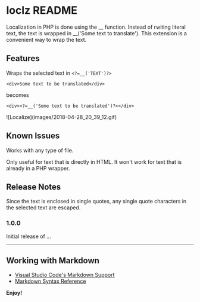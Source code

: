# loclz README

Localization in PHP is done using the __ function. 
Instead of rwiting literal text, the text is wrapped in __('Some text to translate'). This extension is a convenient way to wrap the text.

## Features

Wraps the selected text in `<?=__('TEXT')?>`

`<div>Some text to be translated</div>`

becomes

`<div><?=__('Some text to be translated')?></div>`

\!\[Localize\]\(images/2018-04-28_20_39_12.gif\)

## Known Issues

Works with any type of file.

Only useful for text that is directly in HTML. It won't work for text that is already in a PHP wrapper.

## Release Notes

Since the text is enclosed in single quotes, any single quote characters in the selected text are escaped.

### 1.0.0

Initial release of ...

-----------------------------------------------------------------------------------------------------------

## Working with Markdown

* [Visual Studio Code's Markdown Support](http://code.visualstudio.com/docs/languages/markdown)
* [Markdown Syntax Reference](https://help.github.com/articles/markdown-basics/)

**Enjoy!**
